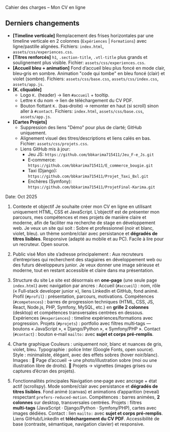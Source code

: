 Cahier des charges – Mon CV en ligne


## Derniers changements

- **[Timeline verticale]** Remplacement des frises horizontales par une timeline verticale en 2 colonnes (`Expériences` | `Formations`) avec ligne/pastille alignées. Fichiers: `index.html`, `assets/css/experiences.css`.
- **[Titres renforcés]** `h1`, `.section-title`, `.vtl-title` plus grands et soulignement plus visible. Fichier: `assets/css/experiences.css`.
- **[Accueil bleu + animation]** Fond d’accueil bleu plus foncé en mode clair, bleu‑gris en sombre. Animation "code qui tombe" en bleu foncé (clair) et violet (sombre). Fichiers: `assets/css/base.css`, `assets/css/index.css`, `assets/app.js`.
- **[K. cliquable]**
  - Logo `K.` (header) → lien `#accueil` + tooltip.
  - Lettre `K` du nom → lien de téléchargement du CV PDF.
  - Bouton flottant `K.` (bas‑droite) → remonter en haut (si scroll) sinon aller à `#contact`. Fichiers: `index.html`, `assets/css/base.css`, `assets/app.js`.
- **[Cartes Projets]**
  - Suppression des liens "Démo" pour plus de clarté; GitHub uniquement.
  - Alignement visuel des titres/descriptions et liens calés en bas. Fichier: `assets/css/projets.css`.
  - Liens GitHub mis à jour:
    - Jeu JS: `https://github.com/bbkarima715411/Jeu_F-e_Js.git`
    - E‑commerce: `https://github.com/bbkarima715411/E_commerce_bougie.git`
    - Taxi (Django): `https://github.com/bbkarima715411/Projet_Taxi_Bxl.git`
    - Enchères (Symfony): `https://github.com/bbkarima715411/ProjetFinal-Karima.git`

Date: Oct 2025

1. Contexte et objectif
Je souhaite créer mon CV en ligne en utilisant uniquement HTML, CSS et JavaScript.
L’objectif est de présenter mon parcours, mes compétences et mes projets de manière claire et moderne, afin de faciliter ma recherche de stage en développement web.
Je veux un site qui soit :
 	Sobre et professionnel (noir et blanc, violet, bleu).
	un thème sombre/clair avec persistance  et **dégradés de titres lisibles**.
 	Responsive (adapté au mobile et au PC).
 	Facile à lire pour un recruteur.
 	Open source.

2. Public visé
Mon site s’adresse principalement :
 	Aux recruteurs d’entreprises qui recherchent des stagiaires en développement web ou des futurs développeurs junior.
Je veux donner une image sérieuse et moderne, tout en restant accessible et claire dans ma présentation.

3. Structure du site
Le site est désormais en **one‑page** (une seule page `index.html`) avec navigation par ancres :
	Accueil (`#accueil`) : nom, rôle (« Full‑stack developer junior »), liens LinkedIn et GitHub, fond animé.
	Profil (`#profil`) : présentation, parcours, motivations.
	Compétences (`#competences`) : barres de progression techniques (HTML, CSS, JS, React, Node.js, PHP, Symfony, MySQL, etc.) en **grille 2 colonnes** (desktop) et compétences transversales centrées en dessous.
	Expériences (`#experiences`) : timeline expériences/formations avec progression.
	Projets (`#projets`) : portfolio avec filtres multi‑tags — boutons « JavaScript », « Django/Python », « Symfony/PHP ».
	Contact (`#contact`) : bouton e‑mail `mailto:` avec **sujet et corps pré‑remplis**.

4. Charte graphique
 	Couleurs : uniquement noir, blanc et nuances de gris, violet, bleu.
 	Typographie : police Inter (Google Fonts, open source).
 	Style : minimaliste, élégant, avec des effets sobres (hover noir/blanc).
 	Images :
	Page d’accueil → une photo/illustration sobre (moi ou une illustration libre de droits).
	Projets → vignettes (images grises ou captures d’écran des projets).

5. Fonctionnalités principales
	Navigation one‑page avec ancrage + état actif (scrollspy).
	Mode sombre/clair avec persistance et **dégradés de titres lisibles**.
	Fond animé (canvas) et animations d’apparition (reveal) respectant `prefers-reduced-motion`.
	Compétences : barres animées, **2 colonnes** sur desktop, transversales centrées.
	Projets : filtres **multi‑tags** (JavaScript · Django/Python · Symfony/PHP), cartes avec images dédiées.
	Contact : lien `mailto:` avec **sujet et corps pré‑remplis**.
	Liens GitHub/LinkedIn et **téléchargement du CV PDF**.
	Accessibilité de base (contraste, sémantique, navigation clavier) et responsive.



